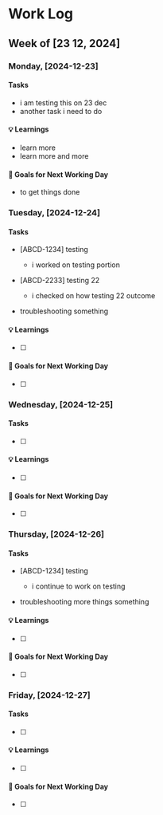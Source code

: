 # Work Log

## Week of [23 12, 2024]

### Monday, [2024-12-23]

#### Tasks

- i am testing this on 23 dec
- another task i need to do

#### 💡 Learnings

- learn more
- learn more and more

#### 🎯 Goals for Next Working Day

- to get things done

### Tuesday, [2024-12-24]

#### Tasks

- [ABCD-1234] testing

  - i worked on testing portion

- [ABCD-2233] testing 22

  - i checked on how testing 22 outcome

- troubleshooting something

#### 💡 Learnings

- [ ]

#### 🎯 Goals for Next Working Day

- [ ]

### Wednesday, [2024-12-25]

#### Tasks

- [ ]

#### 💡 Learnings

- [ ]

#### 🎯 Goals for Next Working Day

- [ ]

### Thursday, [2024-12-26]

#### Tasks

- [ABCD-1234] testing

  - i continue to work on testing

- troubleshooting more things something

#### 💡 Learnings

- [ ]

#### 🎯 Goals for Next Working Day

- [ ]

### Friday, [2024-12-27]

#### Tasks

- [ ]

#### 💡 Learnings

- [ ]

#### 🎯 Goals for Next Working Day

- [ ]
